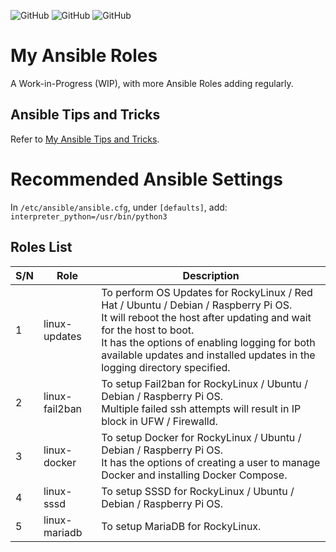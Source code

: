 ![GitHub](https://img.shields.io/badge/license-GPL--3.0-orange?style=plastic) ![GitHub](https://img.shields.io/badge/Python-2.7+-green?style=plastic) ![GitHub](https://img.shields.io/badge/Ansible-2.9+-blue?style=plastic) 

# My Ansible Roles
A Work-in-Progress (WIP), with more Ansible Roles adding regularly.  
  
## Ansible Tips and Tricks
Refer to [My Ansible Tips and Tricks](https://gist.github.com/d3athkai/3b1c6becc41d79f45332f238791ceb3d).  
  
# Recommended Ansible Settings
In `/etc/ansible/ansible.cfg`, under `[defaults]`, add: `interpreter_python=/usr/bin/python3`
   
## Roles List
| S/N  | Role  | Description  |
| ------------- | ------------- | ------------- |
| 1 | linux-updates  | To perform OS Updates for RockyLinux / Red Hat / Ubuntu / Debian / Raspberry Pi OS.<br>It will reboot the host after updating and wait for the host to boot.<br>It has the options of enabling logging for both available updates and installed updates in the logging directory specified.  |
| 2 | linux-fail2ban  | To setup Fail2ban for RockyLinux / Ubuntu / Debian / Raspberry Pi OS.<br>Multiple failed ssh attempts will result in IP block in UFW / Firewalld.  |
| 3 | linux-docker  | To setup Docker for RockyLinux / Ubuntu / Debian / Raspberry Pi OS.<br>It has the options of creating a user to manage Docker and installing Docker Compose.  |
| 4 | linux-sssd  | To setup SSSD for RockyLinux / Ubuntu / Debian / Raspberry Pi OS.  |
| 5 | linux-mariadb  | To setup MariaDB for RockyLinux.  |
  
